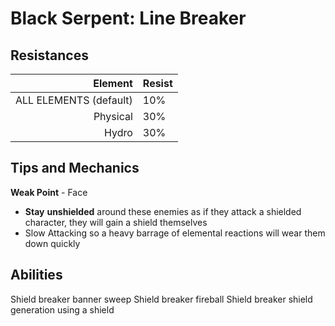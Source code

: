 # Black Serpent: Line Breaker

## Resistances

|                Element | Resist |
| ---------------------: | ------ |
| ALL ELEMENTS (default) | 10%    |
|               Physical | 30%    |
|                  Hydro | 30%    |

## Tips and Mechanics <a href="#tips-and-mechanics" id="tips-and-mechanics"></a>

**Weak Point** - Face

* **Stay** **unshielded** around these enemies as if they attack a shielded character, they will gain a shield themselves
* Slow Attacking so a heavy barrage of elemental reactions will wear them down quickly

## Abilities

Shield breaker banner sweep Shield breaker fireball Shield breaker shield generation using a shield

